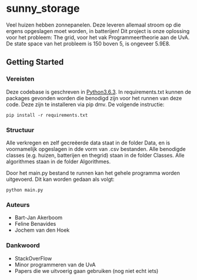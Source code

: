 # sunny_storage

Veel huizen hebben zonnepanelen. Deze leveren allemaal stroom op die ergens opgeslagen moet worden, in batterijen!
Dit project is onze oplossing voor het probleem: The grid, voor het vak Programmeertheorie aan de UvA. De state space van het probleem is 150 boven 5, is ongeveer 5.9E8.

## Getting Started

### Vereisten

Deze codebase is geschreven in [Python3.6.3](https://www.python.org/downloads/). In requirements.txt kunnen de packages gevonden worden die benodigd zijn voor het runnen van deze code. Deze zijn te installeren via pip dmv. De volgende instructie:

```
pip install -r requirements.txt
```

### Structuur

Alle verkregen en zelf gecreëerde data staat in de folder Data, en is voornamelijk opgeslagen in dde vorm van .csv bestanden.
Alle benodigde classes (e.g. huizen, batterijen en thegrid) staan in de folder Classes.
Alle algorithmes staan in de folder Algorithmes.

Door het main.py bestand te runnen kan het gehele programma worden uitgevoerd.
Dit kan worden gedaan als volgt:
```
python main.py
```
### Auteurs
* Bart-Jan Akerboom
* Feline Benavides
* Jochem van den Hoek

### Dankwoord

* StackOverFlow
* Minor programmeren van de UvA
* Papers die we uitvoerig gaan gebruiken (nog niet echt iets)
